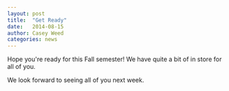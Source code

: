 ```yaml
---
layout: post
title:  "Get Ready"
date:   2014-08-15
author: Casey Weed
categories: news
---
```


Hope you're ready for this Fall semester! We have quite a bit of in store for all of you.

We look forward to seeing all of you next week.
